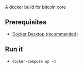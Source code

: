 A docker build for bitcoin core

## Prerequisites
- [Docker Desktop (recommended)](https://docs.docker.com/desktop/)

## Run it
- `docker-compose up -d`
